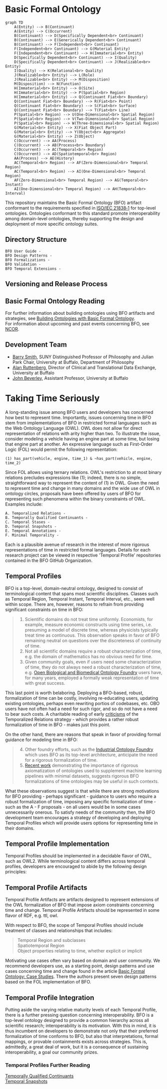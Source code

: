 # Basic Formal Ontology
```mermaid
graph TD
    A(Entity) --> B(Continuant)
    A(Entity) --> C(Occurrent)
    B(Continuant) --> D(Specifically Dependent<br> Continuant)
    B(Continuant) --> E(Generically Dependent<br> Continuant)
    B(Continuant) --> F(Independent<br> Continuant)
    F(Independent<br> Continuant) --> G(Material Entity)
    F(Independent<br> Continuant) --> H(Immaterial<br> Entity)
    D(Specifically Dependent<br> Continuant) --> I(Quality)
    D(Specifically Dependent<br> Continuant) --> J(Realizable<br> Entity)
    I(Quality) --> K(Relational<br> Quality)
    J(Realizable<br> Entity) --> L(Role)
    J(Realizable<br> Entity) --> M(Disposition)
    M(Disposition) --> N(Function)
    H(Immaterial<br> Entity) --> O(Site)
    H(Immaterial<br> Entity) --> P(Spatial<br> Region)
    H(Immaterial<br> Entity) --> Q(Continuant Fiat<br> Boundary)
    Q(Continuant Fiat<br> Boundary) --> R(Fiat<br> Point)
    Q(Continuant Fiat<br> Boundary) --> S(Fiat<br> Surface)
    Q(Continuant Fiat<br> Boundary) --> T(Fiat<br> Line)
    P(Spatial<br> Region) --> U(One-Dimensional<br> Spatial Region)
    P(Spatial<br> Region) --> V(Two-Dimensional<br> Spatial Region)
    P(Spatial<br> Region) --> W(Three-Dimensional<br> Spatial Region)
    G(Material<br> Entity) --> X(Fiat Object Part)
    G(Material<br> Entity) --> Y(Object<br> Aggregate)
    G(Material<br> Entity) --> Z(Object)
    C(Occurrent) --> AA(Process)
    C(Occurrent) --> AB(Process<br> Boundary)
    C(Occurrent) --> AC(Temporal<br> Region)
    C(Occurrent) --> AD(Spatiotemporal<br> Region)
    AA(Process) --> AE(History)
    AC(Temporal<br> Region) --> AF(Zero-Dimensional<br> Temporal Region)
    AC(Temporal<br> Region) --> AI(One-Dimensional<br> Temporal Region)
    AF(Zero-Dimensional<br> Temporal Region) --> AG(Temporal<br> Instant)
    AI(One-Dimensional<br> Temporal Region) --> AH(Temporal<br> Interval)
   ```

This repository maintains the Basic Formal Ontology (BFO) artifact conformant to the requirements specified in [ISO/IEC 21838‑1](https://www.iso.org/standard/71954.html) for top-level ontologies. Ontologies conformant to this standard promote interoperability among domain-level ontologies, thereby supporting the design and deployment of more specific ontology suites. 

## Directory Structure

    BFO User Guide - 
    BFO Design Patterns - 
    BFO Formalizations - 
    BFO Validation - 
    BFO Temporal Extensions - 
    
## Versioning and Release Process


## Basic Formal Ontology Reading
For further information about building ontologies using BFO artifacts and strategies, see [Building Ontologies with Basic Formal Ontology](https://mitpress.mit.edu/9780262527811/building-ontologies-with-basic-formal-ontology/). \
For information about upcoming and past events concerning BFO, see [NCOR](https://ncorwiki.buffalo.edu/index.php/Main_Page). 

## Development Team
* [Barry Smith](https://www.buffalo.edu/cas/philosophy/faculty/faculty_directory/smith-b.html), SUNY Distinguished Professor of Philosophy and Julian Park Chair, University at Buffalo, Department of Philosophy
* [Alan Ruttenberg](https://dental.buffalo.edu/faculty/home.html?ubit=alanrutt), Director of Clinical and Translational Data Exchange, University at Buffalo
* [John Beverley](https://www.buffalo.edu/cas/philosophy/faculty/faculty_directory/john-beverley.html), Assistant Professor, University at Buffalo


# Taking Time Seriously
A long-standing issue among BFO users and developers has concerned how best to represent time. Importantly, issues concerning time in BFO stem from implementations of BFO in restricted formal languages such as the Web Ontology Language (OWL). OWL does not allow for direct representation of relations with arity higher than two. To illustrate the issue, consider modeling a vehicle having an engine part at some time, but losing that engine part at another. An expressive language such as First-Order Logic (FOL) would permit the following representation: 

    (1) has_part(vehicle, engine, time_1) & ~has_part(vehicle, engine, time_2)

Since FOL allows using ternary relations. OWL's restriction to at most binary relations precludes expressions like (1); indeed, there is no simple, straightforward way
to represent the content of (1) in OWL. Given the need to represent time and change in many domains and the wide use of OWL in ontology circles, proposals have been offered by users of BFO for representing such phenomena within the binary constraints of OWL. Examples include: 

    A. Temporalized Relations - 
    B. Temporally Qualified Continuants - 
    C. Temporal Stases - 
    D. Temporal Snapshots - 
    E. Temporal Annotations - 
    F. Minimal Temporality - 

Each is a plausible avenue of research in the interest of more rigorous representations of time in restricted formal languages. Details for each research project can be viewed in respective 'Temporal Profile' repositories contained in the BFO GitHub Organization. 

## Temporal Profiles 
BFO is a top-level, domain-neutral ontology, designed to consist of terminological content that spans most scientific disciplines. Classes such as Temporal Region, Temporal Instant, Temporal Interval, etc., seem well within scope. There are, however, reasons to refrain from providing significant constraints on time in BFO:

> 1. Scientific domains do not treat time uniformly. Economists, for example, measure economic constructs using time series, i.e. presuming a model of discrete time, whereas physicists typically treat time as continuous. This observation speaks in favor of BFO remaining neutral on questions over the discreteness of continuity of time. 
> 2. Not all scientific domains require a robust characterization of time, e.g. the domain of mathematics has no obvious need for time. 
> 3. Given community goals, even if users need some characterization of time, they do not always need a robust characterization of time, e.g. [Open Biological and Biomedical Ontology Foundry](https://obofoundry.org/) users have, for many years, employed a formally weak representation of time with great success.
    
This last point is worth belaboring. Deploying a BFO-based, robust, formalization of time can be costly, involving re-educating users, updating existing ontologies, perhaps even rewriting portios of codebases, etc. OBO users have not often had a need for such rigor, and so do not have a need to bear such costs. A charitable reading of early [criticisms](https://github.com/cmungall/trel-crit/raw/master/trc.pdf) of the Temporalized Relations strategy - which provides a rather robust formalization of time in BFO - makes just this point.  

On the other hand, there are reasons that speak in favor of providing formal guidance for modeling time in BFO:

> 4. Other foundry efforts, such as the [Industrial Ontology Foundry](https://www.industrialontologies.org/) which uses BFO as its top-level architecture, anticipate the need for a rigorous formalization of time.
> 5. [Recent work](https://pubmed.ncbi.nlm.nih.gov/36534832/) demonstrating the importance of rigorous axiomatization of ontologies used to supplement machine learning pipelines with minimal datasets, suggests rigorous BFO formalizations of time ontologies may be useful in such contexts. 

What these observations suggest is that while there are strong motivations for BFO providing - perhaps significant - guidance to users who require a robust formalization of time, imposing any specific formalization of time - such as the A - F proposals - on all users would be in some cases unnecessarily onerous. To satisfy needs of the community then, the BFO development team encourages a strategy of developing and deploying Temporal Profiles which will provide users options for representing time in their domains.

## Temporal Profile Implementation
Temporal Profiles should be implemented in a decidable flavor of OWL, such as OWL2. While terminological content differs across temporal profiles, developers are encouraged to abide by the following design principles: 

> 

## Temporal Profile Artifacts
Temporal Profile Artifacts are artifacts designed to represent extensions of the OWL formalization of BFO that impose axiom constraints concerning time and change. Temporal Profile Artifacts should be represented in some flavor of RDF, e.g. ttl, owl. 

With respect to BFO, the scope of Temporal Profiles should include treatment of classes and relationships that includes: 

> Temporal Region and subclasses \
> Spatiotemporal Region \
> Object properties relating to time, whether explicit or implicit 

Motivating use cases often vary based on domain and user community. We recommend developers use, as a starting point, design patterns and use cases concerning time and change found in the article [Basic Formal Ontology: Case Studies](https://philpapers.org/archive/OTTBBF.pdf). There the authors present seven design patterns based on the FOL implementation of BFO. 

## Temporal Profile Integration
Putting aside the varying relative maturity levels of each Temporal Profile, there is a further pressing question concerning interoperability. BFO is a top-level ontology designed to provide a common hierarchy across all scientific research; interoperability is its motivation. With this in mind, it is thus incumbent on developers to demonstrate not only that their preferred formalization of time conforms to BFO, but also that interpretations, formal mappings, or provable containments exists across strategies. This is, admittedly, a great deal of work, but it is a consequence of sustaining interoperability, a goal our community prizes. 

### Temporal Profiles Further Reading
[Temporally Qualified Continuants](https://jansenludger.github.io/home/Texte/TQC%20Freiburg8%20Proceedings.pdf) \
[Temporal Snapshots](https://oborel.github.io/obo-relations/temporal-semantics/) 


